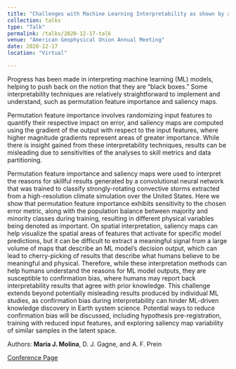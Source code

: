 ```yaml
---
title: "Challenges with Machine Learning Interpretability as shown by a Climate Study"
collection: talks
type: "Talk"
permalink: /talks/2020-12-17-talk
venue: "American Geophysical Union Annual Meeting"
date: 2020-12-17
location: "Virtual"

---
```


Progress has been made in interpreting machine learning (ML) models, helping to push back on the notion that they are “black boxes.” Some interpretability techniques are relatively straightforward to implement and understand, such as permutation feature importance and saliency maps. 

Permutation feature importance involves randomizing input features to quantify their respective impact on error, and saliency maps are computed using the gradient of the output with respect to the input features, where higher magnitude gradients represent areas of greater importance. While there is insight gained from these interpretability techniques, results can be misleading due to sensitivities of the analyses to skill metrics and data partitioning.

Permutation feature importance and saliency maps were used to interpret the reasons for skillful results generated by a convolutional neural network that was trained to classify strongly-rotating convective storms extracted from a high-resolution climate simulation over the United States. Here we show that permutation feature importance exhibits sensitivity to the chosen error metric, along with the population balance between majority and minority classes during training, resulting in different physical variables being denoted as important. On spatial interpretation, saliency maps can help visualize the spatial areas of features that activate for specific model predictions, but it can be difficult to extract a meaningful signal from a large volume of maps that describe an ML model’s decision output, which can lead to cherry-picking of results that describe what humans believe to be meaningful and physical. Therefore, while these interpretation methods can help humans understand the reasons for ML model outputs, they are susceptible to confirmation bias, where humans may report back interpretability results that agree with prior knowledge. This challenge extends beyond potentially misleading results produced by individual ML studies, as confirmation bias during interpretability can hinder ML-driven knowledge discovery in Earth system science. Potential ways to reduce confirmation bias will be discussed, including hypothesis pre-registration, training with reduced input features, and exploring saliency map variability of similar samples in the latent space.

Authors: **Maria J. Molina**, D. J. Gagne, and A. F. Prein

[Conference Page](https://agu.confex.com/agu/fm20/webprogram/Paper765112.html)
